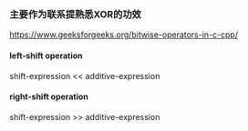 ### 主要作为联系提熟悉XOR的功效
https://www.geeksforgeeks.org/bitwise-operators-in-c-cpp/

#### left-shift operation

shift-expression << additive-expression 

#### right-shift operation 

shift-expression >> additive-expression

